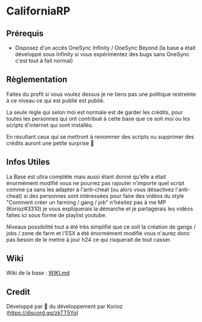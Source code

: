# CaliforniaRP

## Prérequis
- Disposez d'un accès OneSync Infinity /  OneSync Beyond (la base a était développé sous Infinity si vous expérimentez des bugs sans OneSync c'est tout à fait normal)

## Règlementation
Faites du profit si vous voulez dessus je ne tiens pas une politique restreinte à ce niveau ce qui est publié est publié.

La seule règle qui selon moi est normale est de garder les crédits, pour toutes les personnes qui ont contribué à cette base que ce soit moi ou les scripts d'internet qui sont installés.

En résultant ceux qui se mettront à renommer des scripts ou supprimer des crédits auront une petite surprise 🎁

## Infos Utiles
La Base est ultra complète mais aussi étant donné qu'elle a était énormément modifié vous ne pourrez pas rajouter n'importe quel script comme ça sans les adapter à l'anti-cheat (ou alors vous désactivez l'anti-cheat) si des personnes sont intéressées pour faire des vidéos du style "Comment créer un farming / gang / job" n'hésitez pas à me MP (Korioz#3310) je vous expliquerais la démarche et je partagerais les vidéos faites ici sous forme de playlist youtube.

Niveaux possibilité tout a été très simplifié que ce soit la création de gangs / jobs / zone de farm et l'ESX a été énormément modifié vous n'aurez donc pas besoin de le mettre à jour h24 ce qui risquerait de tout casser.

## Wiki
Wiki de la base : [WIKI.md](https://github.com/Korioz/CaliforniaRP/blob/master/WIKI.md)

## Credit
Développé par 💖 du développement par Korioz (https://discord.gg/zkTT5Yq)
